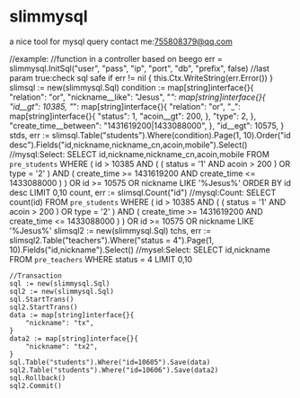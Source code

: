 # slimmysql
a nice tool for mysql query
contact me:755808379@qq.com

//example:
//function in a controller based on beego
err = slimmysql.InitSql("user", "pass", "ip", "port", "db", "prefix", false) //last param true:check sql safe
	if err != nil {
		this.Ctx.WriteString(err.Error())
	}
	slimsql := new(slimmysql.Sql)
	condition := map[string]interface{}{
		"relation":       "or",
		"nickname__like": "Jesus",
		"_": map[string]interface{}{
			"id__gt": 10385,
			"_": map[string]interface{}{
				"relation": "or",
				"_": map[string]interface{}{
					"status":    1,
					"acoin__gt": 200,
				},
				"type": 2,
			},
			"create_time__between": "1431619200|1433088000",
		},
		"id__egt": 10575,
	}
	stds, err := slimsql.Table("students").Where(condition).Page(1, 10).Order("id desc").Fields("id,nickname,nickname_cn,acoin,mobile").Select()
	//mysql:Select: SELECT id,nickname,nickname_cn,acoin,mobile FROM `pre_students`  WHERE  ( id > 10385  AND ( ( status = '1'  AND acoin > 200 ) OR type = '2' ) AND  ( create_time >= 1431619200 AND create_time <= 1433088000 ) ) OR id >= 10575  OR nickname LIKE '%Jesus%'  ORDER BY id desc  LIMIT 0,10
	count, err := slimsql.Count("id")
	//mysql:Count: SELECT count(id) FROM `pre_students`  WHERE  ( id > 10385  AND ( ( status = '1'  AND acoin > 200 ) OR type = '2' ) AND  ( create_time >= 1431619200 AND create_time <= 1433088000 ) ) OR id >= 10575  OR nickname LIKE '%Jesus%'
	slimsql2 := new(slimmysql.Sql)
	tchs, err := slimsql2.Table("teachers").Where("status = 4").Page(1, 10).Fields("id,nickname").Select()
	//mysel:Select: SELECT id,nickname FROM `pre_teachers`  WHERE status = 4  LIMIT 0,10
	
	//Transaction
	sql := new(slimmysql.Sql)
	sql2 := new(slimmysql.Sql)
	sql.StartTrans()
	sql2.StartTrans()
	data := map[string]interface{}{
		"nickname": "tx",
	}
	data2 := map[string]interface{}{
		"nickname": "tx2",
	}
	sql.Table("students").Where("id=10605").Save(data)
	sql2.Table("students").Where("id=10606").Save(data2)
	sql.Rollback()
	sql2.Commit()
	
	
